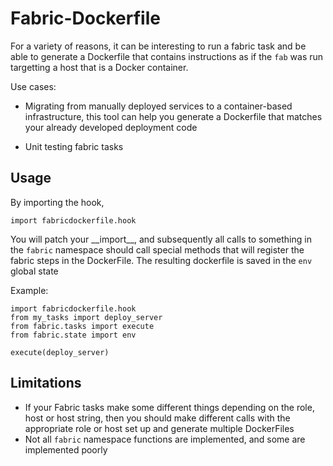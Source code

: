 Fabric-Dockerfile
=================


For a variety of reasons, it can be interesting to run a fabric task and
be able to generate a Dockerfile that contains instructions
as if the `fab` was run targetting a host that is a Docker container.

Use cases:

- Migrating from manually deployed services to a container-based infrastructure,
this tool can help you generate a Dockerfile that matches your already
developed deployment code

- Unit testing fabric tasks


Usage
-----

By importing the hook,

```
import fabricdockerfile.hook
```

You will patch your \_\_import\_\_, and subsequently all calls to something in
the `fabric` namespace should call special methods that will register the
fabric steps in the DockerFile. The resulting dockerfile is saved
in the `env` global state

Example:
```
import fabricdockerfile.hook
from my_tasks import deploy_server
from fabric.tasks import execute
from fabric.state import env

execute(deploy_server)

```

Limitations
-----------

- If your Fabric tasks make some different things depending on the role, host or host string,
then you should make different calls with the appropriate role or host set up and generate multiple DockerFiles
- Not all `fabric` namespace functions are implemented, and some are implemented poorly
